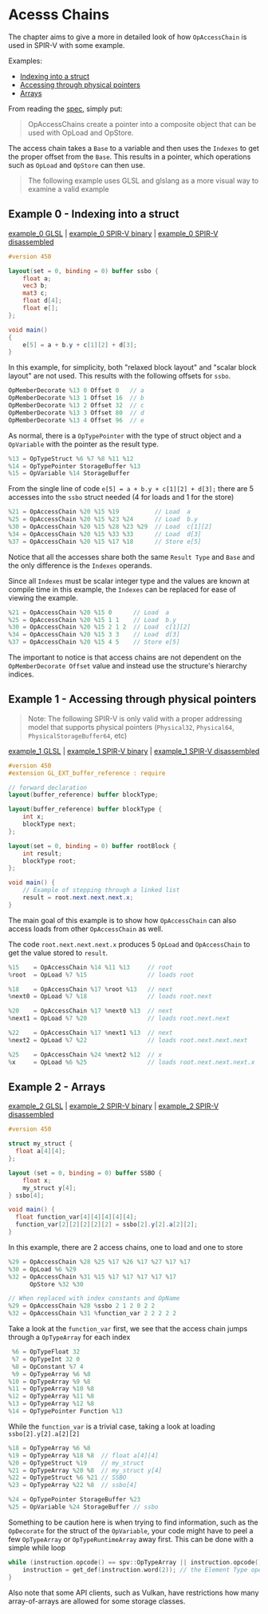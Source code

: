 # Acesss Chains

The chapter aims to give a more in detailed look of how `OpAccessChain` is used in SPIR-V with some example.

Examples:

  * [Indexing into a struct](#example-0---indexing-into-a-struct)
  * [Accessing through physical pointers](#example-1---accessing-through-physical-pointers)
  * [Arrays](#example-2---arrays)

From reading the [spec](https://www.khronos.org/registry/spir-v/specs/unified1/SPIRV.html#OpAccessChain), simply put:

> OpAccessChains create a pointer into a composite object that can be used with OpLoad and OpStore.

The access chain takes a `Base` to a variable and then uses the `Indexes` to get the proper offset from the `Base`. This results in a pointer, which operations such as `OpLoad` and `OpStore` can then use.

> The following example uses GLSL and glslang as a more visual way to examine a valid example

## Example 0 - Indexing into a struct

[example_0 GLSL](examples/access_chains/example_0.comp) | [example_0 SPIR-V binary](examples/access_chains/example_0.spv) | [example_0 SPIR-V disassembled](examples/access_chains/example_0.spvasm)

```glsl
#version 450

layout(set = 0, binding = 0) buffer ssbo {
    float a;
    vec3 b;
    mat3 c;
    float d[4];
    float e[];
};

void main()
{
    e[5] = a + b.y + c[1][2] + d[3];
}
```

In this example, for simplicity, both "relaxed block layout" and "scalar block layout" are not used. This results with the following offsets for `ssbo`.

```swift
OpMemberDecorate %13 0 Offset 0   // a
OpMemberDecorate %13 1 Offset 16  // b
OpMemberDecorate %13 2 Offset 32  // c
OpMemberDecorate %13 3 Offset 80  // d
OpMemberDecorate %13 4 Offset 96  // e
```

As normal, there is a `OpTypePointer` with the type of struct object and a `OpVariable` with the pointer as the result type.

```swift
%13 = OpTypeStruct %6 %7 %8 %11 %12
%14 = OpTypePointer StorageBuffer %13
%15 = OpVariable %14 StorageBuffer
```

From the single line of code `e[5] = a + b.y + c[1][2] + d[3];` there are 5 accesses into the `ssbo` struct needed (4 for loads and 1 for the store)

```swift
%21 = OpAccessChain %20 %15 %19          // Load  a
%25 = OpAccessChain %20 %15 %23 %24      // Load  b.y
%30 = OpAccessChain %20 %15 %28 %23 %29  // Load  c[1][2]
%34 = OpAccessChain %20 %15 %33 %33      // Load  d[3]
%37 = OpAccessChain %20 %15 %17 %18      // Store e[5]
```

Notice that all the accesses share both the same `Result Type` and `Base` and the only difference is the `Indexes` operands.

Since all `Indexes` must be scalar integer type and the values are known at compile time in this example, the `Indexes` can be replaced for ease of viewing the example.

```swift
%21 = OpAccessChain %20 %15 0      // Load  a
%25 = OpAccessChain %20 %15 1 1    // Load  b.y
%30 = OpAccessChain %20 %15 2 1 2  // Load  c[1][2]
%34 = OpAccessChain %20 %15 3 3    // Load  d[3]
%37 = OpAccessChain %20 %15 4 5    // Store e[5]
```

The important to notice is that access chains are not dependent on the `OpMemberDecorate Offset` value and instead use the structure's hierarchy indices.

## Example 1 - Accessing through physical pointers

> Note: The following SPIR-V is only valid with a proper addressing model that supports physical pointers (`Physical32`, `Physical64`, `PhysicalStorageBuffer64`, etc)

[example_1 GLSL](examples/access_chains/example_1.comp) | [example_1 SPIR-V binary](examples/access_chains/example_1.spv) | [example_1 SPIR-V disassembled](examples/access_chains/example_1.spvasm)

```glsl
#version 450
#extension GL_EXT_buffer_reference : require

// forward declaration
layout(buffer_reference) buffer blockType;

layout(buffer_reference) buffer blockType {
    int x;
    blockType next;
};

layout(set = 0, binding = 0) buffer rootBlock {
    int result;
    blockType root;
};

void main() {
    // Example of stepping through a linked list
    result = root.next.next.next.x;
}
```

The main goal of this example is to show how `OpAccessChain` can also access loads from other `OpAccessChain` as well.

The code `root.next.next.next.x` produces 5 `OpLoad` and `OpAccessChain` to get the value stored to `result`.

```swift
%15    = OpAccessChain %14 %11 %13     // root
%root  = OpLoad %7 %15                 // loads root

%18    = OpAccessChain %17 %root %13   // next
%next0 = OpLoad %7 %18                 // loads root.next

%20    = OpAccessChain %17 %next0 %13  // next
%next1 = OpLoad %7 %20                 // loads root.next.next

%22    = OpAccessChain %17 %next1 %13  // next
%next2 = OpLoad %7 %22                 // loads root.next.next.next

%25    = OpAccessChain %24 %next2 %12  // x
%x     = OpLoad %6 %25                 // loads root.next.next.next.x
```

## Example 2 - Arrays

[example_2 GLSL](examples/access_chains/example_2.comp) | [example_2 SPIR-V binary](examples/access_chains/example_2.spv) | [example_2 SPIR-V disassembled](examples/access_chains/example_2.spvasm)

```glsl
#version 450

struct my_struct {
  float a[4][4];
};

layout (set = 0, binding = 0) buffer SSBO {
	float x;
    my_struct y[4];
} ssbo[4];

void main() {
  float function_var[4][4][4][4][4];
  function_var[2][2][2][2][2] = ssbo[2].y[2].a[2][2];
}
```

In this example, there are 2 access chains, one to load and one to store

```swift
%29 = OpAccessChain %28 %25 %17 %26 %17 %27 %17 %17
%30 = OpLoad %6 %29
%32 = OpAccessChain %31 %15 %17 %17 %17 %17 %17
      OpStore %32 %30

// When replaced with index constants and OpName
%29 = OpAccessChain %28 %ssbo 2 1 2 0 2 2
%32 = OpAccessChain %31 %function_var 2 2 2 2 2
```

Take a look at the `function_var` first, we see that the access chain jumps through a `OpTypeArray` for each index

```swift
 %6 = OpTypeFloat 32
 %7 = OpTypeInt 32 0
 %8 = OpConstant %7 4
 %9 = OpTypeArray %6 %8
%10 = OpTypeArray %9 %8
%11 = OpTypeArray %10 %8
%12 = OpTypeArray %11 %8
%13 = OpTypeArray %12 %8
%14 = OpTypePointer Function %13
```

While the `function_var` is a trivial case, taking a look at loading `ssbo[2].y[2].a[2][2]`

```swift
%18 = OpTypeArray %6 %8
%19 = OpTypeArray %18 %8  // float a[4][4]
%20 = OpTypeStruct %19    // my_struct
%21 = OpTypeArray %20 %8  // my_struct y[4]
%22 = OpTypeStruct %6 %21 // SSBO
%23 = OpTypeArray %22 %8  // ssbo[4]

%24 = OpTypePointer StorageBuffer %23
%25 = OpVariable %24 StorageBuffer // ssbo
```

Something to be caution here is when trying to find information, such as the `OpDecorate` for the struct of the `OpVariable`, your code might have to peel a few  `OpTypeArray` or `OpTypeRuntimeArray` away first. This can be done with a simple while loop

```cpp
while (instruction.opcode() == spv::OpTypeArray || instruction.opcode() == spv::OpTypeRuntimeArray) {
    instruction = get_def(instruction.word(2)); // the Element Type operand
}
```

Also note that some API clients, such as Vulkan, have restrictions how many array-of-arrays are allowed for some storage classes.